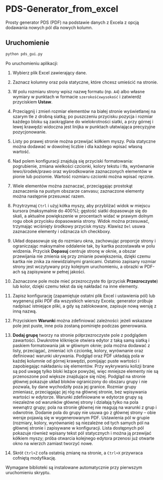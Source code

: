 # PDS-Generator_from_excel

Prosty generator PDS (PDF) na podstawie danych z Excela z opcją dodawania nowych pól dla nowych kolumn.

## Uruchomienie

```bash
python pds_gui.py
```

Po uruchomieniu aplikacji:

1. Wybierz plik Excel zawierający dane.
2. Zaznacz kolumny oraz pola statyczne, które chcesz umieścić na stronie.
3. W polu rozmiaru strony wpisz nazwę formatu (np. `A4`) albo własne wymiary w punktach w formacie `szerokośćxwysokość` i zatwierdź przyciskiem **Ustaw**.
4. Przeciągnij i zmień rozmiar elementów na białej stronie wyświetlanej na szarym tle z drobną siatką; po puszczeniu przycisku pozycja i rozmiar każdego bloku są zaokrąglane do wielokrotności siatki, a przy górnej i lewej krawędzi widoczna jest linijka w punktach ułatwiająca precyzyjne pozycjonowanie.
5. Listy po prawej stronie można przewijać kółkiem myszy. Pola statyczne można dodawać w dowolnej liczbie i dla każdego wpisać własną wartość.
6. Nad polem konfiguracji znajdują się przyciski formatowania: pogrubienie, zmiana wielkości czcionki, kolory tekstu i tła, wyrównanie lewo/środek/prawo oraz wyśrodkowanie zaznaczonych elementów w pionie lub poziomie. Wartość rozmiaru czcionki można wpisać ręcznie.
7. Wiele elementów można zaznaczać, przeciągając prostokąt zaznaczenia na pustym obszarze canvasu; zaznaczone elementy można następnie przesuwać razem.
8. Przytrzymaj `Ctrl` i użyj kółka myszy, aby przybliżać widok w miejscu kursora (maksymalnie do 400%); gęstość siatki dopasowuje się do skali, a aktualne powiększenie w procentach widać w prawym dolnym rogu obok przycisku dopasowania strony. Widok można przesuwać, trzymając wciśnięty środkowy przycisk myszy. Klawisz `Del` usuwa zaznaczone elementy i odznacza ich checkboxy.
9. Układ dopasowuje się do rozmiaru okna, zachowując proporcje strony i ograniczając maksymalne oddalenie tak, by kartka pozostawała w polu widzenia. Przycisk **Dopasuj** centruje stronę w oknie, a obszar przewijania nie zmienia się przy zmianie powiększenia, dzięki czemu kartka nie znika za niewidzialnymi granicami. Ostatnio zapisany rozmiar strony jest wczytywany przy kolejnym uruchomieniu, a obrazki w PDF-ach są zapisywane w pełnej jakości.
10. Zaznaczone pole może mieć przezroczyste tło (przycisk **Przezroczyste**) lub kolor, dzięki czemu tekst da się nakładać na inne elementy.
11. Zapisz konfigurację (zapamiętuje ostatni plik Excel i ustawienia pól) lub wygeneruj pliki PDF dla wszystkich wierszy Excela; generator próbuje nadpisać istniejące pliki, a gdy są zablokowane, zapisuje nową wersję z inną nazwą.
12. Przyciskiem **Warunki** można zdefiniować zależności: jeżeli wskazane pole jest puste, inne pola zostaną pominięte podczas generowania.
13. **Dodaj grupę** tworzy na stronie półprzezroczyste pole z podglądem zawartości. Dwukrotne kliknięcie otwiera edytor z taką samą siatką i paskiem formatowania jak w głównym oknie; pola można dodawać z listy, przeciągać, zmieniać ich czcionkę, kolory, wyrównanie oraz definiować warunki ukrywania. Podgląd oraz PDF układają pola w każdej kolumnie od górnej krawędzi, pomijając puste wartości i zapobiegając nakładaniu się elementów. Przy wykrywaniu kolizji brane są pod uwagę tylko bloki leżące powyżej, więc mniejsze elementy nie są przenoszone pod większe znajdujące się niżej. Podgląd na stronie głównej pokazuje układ bloków ograniczony do obszaru grupy i nie pozwala, by dane wychodziły poza jej granice. Rozmiar grupy zmieniasz, przeciągając jej róg na głównej stronie, bez wpisywania wartości w edytorze. Warunki zdefiniowane w edytorze grupy są niezależne od warunków głównej strony i działają tylko na pola wewnątrz grupy; pola na stronie głównej nie reagują na warunki z grup i odwrotnie.
    Dodanie pola do grupy nie usuwa go z głównej strony – obie wersje pojawią się w wygenerowanym PDF.
    Ustawienia pól w grupie (rozmiary, kolory, wyrównanie) są niezależne od tych samych pól na głównej stronie i zapisywane w konfiguracji. Lista dostępnych pól pokazuje również wpisany tekst pól statycznych i można ją przewijać kółkiem myszy; próba otwarcia kolejnego edytora przenosi już otwarte okno na wierzch zamiast tworzyć nowe.

14. Skrót `Ctrl+Z` cofa ostatnią zmianę na stronie, a `Ctrl+X` przywraca cofniętą modyfikację.

Wymagane biblioteki są instalowane automatycznie przy pierwszym uruchomieniu skryptu.

